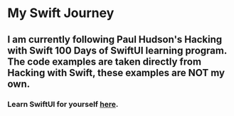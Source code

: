 # My Swift Journey

## I am currently following Paul Hudson's Hacking with Swift 100 Days of SwiftUI learning program. The code examples are taken directly from Hacking with Swift, these examples are NOT my own.
### Learn SwiftUI for yourself [here](https://www.hackingwithswift.com/100/swiftui).
